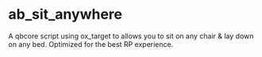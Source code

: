 # ab_sit_anywhere
A qbcore script using ox_target to allows you to sit on any chair &amp; lay down on any bed. Optimized for the best RP experience.
